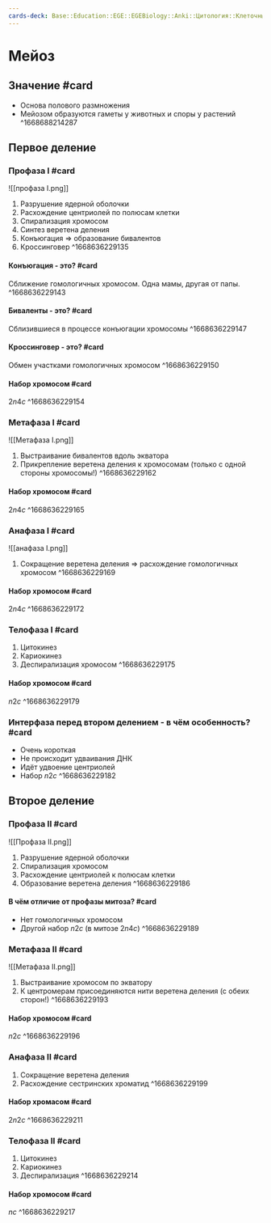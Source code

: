 ```yaml
---
cards-deck: Base::Education::EGE::EGEBiology::Anki::Цитология::Клеточный цикл
---
```


# Мейоз
## Значение #card 
- Основа полового размножения
- Мейозом образуются гаметы у животных и споры у растений
^1668688214287

## Первое деление
### Профаза I #card
![[профаза I.png]]
1. Разрушение ядерной оболочки
2. Расхождение центриолей по полюсам клетки
3. Спирализация хромосом
4. Синтез веретена деления
5. Конъюгация => образование бивалентов
6. Кроссинговер
^1668636229135

#### Конъюгация - это? #card 
Сближение гомологичных хромосом. Одна мамы, другая от папы.
^1668636229143

#### Биваленты - это? #card
Сблизившиеся в процессе конъюгации хромосомы
^1668636229147

#### Кроссинговер - это? #card
Обмен участками гомологичных хромосом 
^1668636229150

#### Набор хромосом #card
$2n4c$
^1668636229154

### Метафаза I #card 
![[Метафаза I.png]]
1. Выстраивание бивалентов вдоль экватора
2. Прикрепление веретена деления к хромосомам (только с одной стороны хромосомы!)
^1668636229162

#### Набор хромосом #card 
$2n4c$
^1668636229165

### Анафаза I #card
![[анафаза I.png]]
1. Сокращение веретена деления => расхождение гомологичных хромосом
^1668636229169

#### Набор хромосом #card 
$2n4c$
^1668636229172

### Телофаза I #card 
1. Цитокинез
2. Кариокинез
3. Деспирализация хромосом
^1668636229175

#### Набор хромосом #card 
$n2c$
^1668636229179

### Интерфаза перед втором делением - в чём особенность? #card
- Очень короткая
- Не происходит удваивания ДНК
- Идёт удвоение центриолей 
- Набор $n2c$
^1668636229182

## Второе деление
### Профаза II #card
![[Профаза II.png]]
1. Разрушение ядерной оболочки
2. Спирализация хромосом
3. Расхождение центриолей к полюсам клетки 
4. Образование веретена деления
^1668636229186

#### В чём отличие от профазы митоза? #card 
- Нет гомологичных хромосом 
- Другой набор $n2c$ (в митозе $2n4c$)
^1668636229189

### Метафаза II #card 
![[Метафаза II.png]]
1. Выстраивание хромосом по экватору
2. К центромерам присоединяются нити веретена деления (с обеих сторон!)
^1668636229193

#### Набор хромосом #card 
$n2c$
^1668636229196

### Анафаза II #card
1. Сокращение веретена деления 
2. Расхождение сестринских хроматид
^1668636229199

#### Набор хромасом #card 
$2n2c$
^1668636229211

### Телофаза II #card 
1. Цитокинез 
2. Кариокинез 
3. Деспирализация 
^1668636229214

#### Набор хромосом #card 
$nc$
^1668636229217



